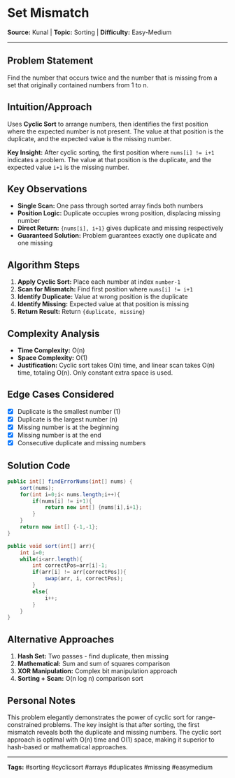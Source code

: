 # Set Mismatch

**Source:** Kunal | **Topic:** Sorting | **Difficulty:** Easy-Medium  

---

## Problem Statement
Find the number that occurs twice and the number that is missing from a set that originally contained numbers from 1 to n.

## Intuition/Approach
Uses **Cyclic Sort** to arrange numbers, then identifies the first position where the expected number is not present. The value at that position is the duplicate, and the expected value is the missing number.

**Key Insight:** After cyclic sorting, the first position where `nums[i] != i+1` indicates a problem. The value at that position is the duplicate, and the expected value `i+1` is the missing number.

## Key Observations
- **Single Scan:** One pass through sorted array finds both numbers
- **Position Logic:** Duplicate occupies wrong position, displacing missing number
- **Direct Return:** `{nums[i], i+1}` gives duplicate and missing respectively
- **Guaranteed Solution:** Problem guarantees exactly one duplicate and one missing

## Algorithm Steps
1. **Apply Cyclic Sort:** Place each number at index `number-1`
2. **Scan for Mismatch:** Find first position where `nums[i] != i+1`
3. **Identify Duplicate:** Value at wrong position is the duplicate
4. **Identify Missing:** Expected value at that position is missing
5. **Return Result:** Return `{duplicate, missing}`

## Complexity Analysis
- **Time Complexity:** O(n)
- **Space Complexity:** O(1)
- **Justification:** Cyclic sort takes O(n) time, and linear scan takes O(n) time, totaling O(n). Only constant extra space is used.

## Edge Cases Considered
- [x] Duplicate is the smallest number (1)
- [x] Duplicate is the largest number (n)
- [x] Missing number is at the beginning
- [x] Missing number is at the end
- [x] Consecutive duplicate and missing numbers

## Solution Code

```java
public int[] findErrorNums(int[] nums) {
    sort(nums);
    for(int i=0;i< nums.length;i++){
        if(nums[i] != i+1){
            return new int[] {nums[i],i+1};
        }
    }
    return new int[] {-1,-1};
}

public void sort(int[] arr){
    int i=0;
    while(i<arr.length){
        int correctPos=arr[i]-1;
        if(arr[i] != arr[correctPos]){
            swap(arr, i, correctPos);
        }
        else{
            i++;
        }
    }
}
```

## Alternative Approaches
1. **Hash Set:** Two passes - find duplicate, then missing
2. **Mathematical:** Sum and sum of squares comparison
3. **XOR Manipulation:** Complex bit manipulation approach
4. **Sorting + Scan:** O(n log n) comparison sort

## Personal Notes
This problem elegantly demonstrates the power of cyclic sort for range-constrained problems. The key insight is that after sorting, the first mismatch reveals both the duplicate and missing numbers. The cyclic sort approach is optimal with O(n) time and O(1) space, making it superior to hash-based or mathematical approaches.

---

**Tags:** #sorting #cyclicsort #arrays #duplicates #missing #easymedium 